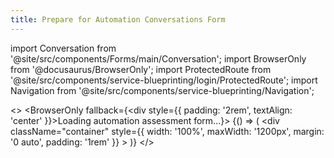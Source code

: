 ```yaml
---
title: Prepare for Automation Conversations Form
---
```


import Conversation from '@site/src/components/Forms/main/Conversation';
import BrowserOnly from '@docusaurus/BrowserOnly';
import ProtectedRoute from '@site/src/components/service-blueprinting/login/ProtectedRoute';
import Navigation from '@site/src/components/service-blueprinting/Navigation';

<>
<Navigation />
  <BrowserOnly fallback={<div style={{ padding: '2rem', textAlign: 'center' }}>Loading automation assessment form...</div>}>
    {() => (
      <ProtectedRoute>
        <div 
          className="container" 
          style={{ width: '100%', maxWidth: '1200px', margin: '0 auto', padding: '1rem' }}
        >
          <Conversation />
        </div>
      </ProtectedRoute>
    )}
  </BrowserOnly>
</>